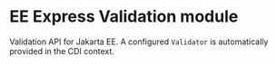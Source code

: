 # EE Express Validation module

Validation API for Jakarta EE. A configured `Validator` is automatically provided in the CDI context.